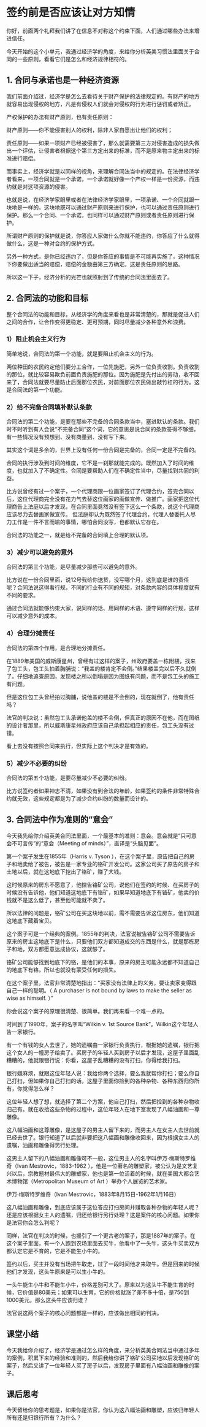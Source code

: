 # 签约前是否应该让对方知情
你好，前面两个礼拜我们讲了在信息不对称这个约束下面，人们通过哪些办法来增进信任。

今天开始的这个小单元，我通过经济学的角度，来给你分析英美习惯法里面关于合同的一些原则，看看它们是怎么和经济规律相符的。

## 1. 合同与承诺也是一种经济资源
我们前面介绍过，经济学是怎么去看待关于财产保护的法律规定的。有财产的地方就容易出现侵权的地方，凡是有侵权人们就会对侵权的行为进行惩罚或者矫正。

产权保护的办法有财产原则，也有责任原则：

财产原则——你不能侵害别人的权利，除非人家自愿出让他们的权利；

责任原则——如果一项财产已经被侵害了，那么就需要第三方对侵害造成的损失做出一个评估，让侵害者根据这个第三方定出来的标准，而不是原来物主定出来的标准进行赔偿。

而事实上，经济学就是以同样的视角，来理解合同法当中的规定的。在法律经济学者看来，一项合同就是一个承诺，一个承诺就好像一个产权一样是一份资源，而违约就是对这项资源的侵害。

也就是说，在经济学家眼里或者在法律经济学家眼里，一项承诺、一个合同就跟一块地是一样的。这块地既可以通过财产原则来进行保护，也可以通过责任原则进行保护。那么一个合同、一个承诺，也同样可以通过财产原则或者责任原则进行保护。

所谓财产原则的保护就是说，你答应人家做什么你就不能违约，你答应了什么就得做什么，这是一种对合约的保护方式。

另外一种方式，是你已经违约了，但是你答应的事情是不可能再实施了，这种情况下你要做出适当的赔偿，赔偿的金额由第三方确定。这是责任原则的思路。

所以这一下子，经济分析的光芒也就照射到了传统的合同法里面去了。

## 2. 合同法的功能和目标
整个合同法的功能和目标，从经济学的角度来看也是非常清楚的，那就是促进人们之间的合作，让合作变得更稳定、更可预期，同时尽量减少各种意外和浪费。    

### 1）阻止机会主义行为

简单地说，合同法的第一个功能，就是要阻止机会主义的行为。

两位种田的农民约定他们要分工合作，一位先施肥，另外一位负责收割。负责收割的那位，就比较容易欺负前面负责施肥的那位。因为施肥是先付出的劳动，收不回来了，合同法就要尽量防止后面那位农民，对前面那位农民做出敲竹杠的行为。这是合同法的第一个功能。

### 2）给不完备合同填补默认条款

合同法的第二个功能，是要在那些不完备的合同条款当中，塞进默认的条款。我们时不时听到有人会说“不完备合同”这个词，它的意思是说合同的条款签得不够细，有一些情况没有预想到、没有商量到、没有写下来。

其实这个词是多余的，世界上没有任何一份合同是完备的，合同一定是不完备的。

合同的执行涉及到时间的维度，它不是一刹那就能完成的。既然加入了时间的维度，也就加入了不确定性。合同是要帮助人们在不确定性当中，尽量找到共同的利益。

比方说曾经有过一个案子，一个代理商跟一位画家签订了代理合约，签完合同以后，这位代理商完全没有花力气去替这位画家的画做宣传、做推广。画家把这位代理商告上法庭以后才发现，在合同里面竟然没有签下这么一个条款，说这个代理商应该尽力去替画家做宣传。
但法庭却认为既然签了代理合约，代理人替委托人尽力工作是一件不言而喻的事情，哪怕合同没写，也都默认它存在。

合同法的功能之一，就是给不完备的合同填上合理的默认项。

### 3）减少可以避免的意外

合同法的第三个功能，是尽量减少那些可以避免的意外。

比方说在一份合同里面，说12号我给你送货，没写哪个月，这到底是谁的责任呢？合同法说这得看行规，不同的行业有不同的规矩，对条款内容的具体程度就有不同的要求。

通过合同法就能够约束大家，说同样的话、用同样的术语、遵守同样的行规，这样可以减少意外的成本。

### 4）合理分摊责任

合同法的第四个作用，是合理地分摊责任。

在1889年美国的威斯康星州，曾经有过这样的案子，州政府要盖一栋附楼，找来了包工头，包工头拍着胸脯说：“我盖的楼肯定不会倒。”结果楼盖完以后不久就倒了。仔细地追查原因，发现楼之所以倒塌是因为图纸有问题，而不是包工头的施工有问题。

但是这位包工头曾经拍过胸脯，说他盖的楼是不会倒的，现在就倒了，他有责任吗？

法官的判决说：虽然包工头承诺他盖的楼不会倒，但真正的原因不在他，而在图纸的设计者那里，所以威斯康星州政府应该自己承担起相应的责任，包工头没有过错。

看上去没有按照合同来执行，但实际上这个判决才是有效的。

### 5）减少不必要的纠纷

合同法的第五个功能，是要尽量减少不必要的纠纷。

比方说签约者如果神志不清，如果没有到合法的年龄，如果签约的条件非常特殊合约就无效，这些规定都是为了减少合约纠纷的数量而设计的。
 
## 3. 合同法中作为准则的“意会”
今天我先给你介绍英美合同法里面，一个最基本的准则：意会。意会就是“只可意会不可言传”的“意会（Meeting of minds）”，直译是“头脑见面”。

第一个案子发生在1855年（Harris v. Tyson ），在这个案子里，原告把自己的房子和地卖给了被告，被告是一家专业的铬矿开发公司。这家公司买了原告的房子和土地以后，就在这地底下挖出了铬矿，赚了大钱。

这时候原来的房东不愿意了，他控告铬矿公司，说他们在签约的时候、在买房子的时候没有告诉他，他们知道这地底下有铬矿，如果早知道地底下有铬矿，他卖的价钱就不是这么低了，甚至他可能就不卖了。

所以法律的问题是，铬矿公司在买这块地以前，需不需要告诉这位房东，他们知道这地底下藏着宝贝。

这个案子可是一个经典的案例。1855年的判决，法官说被告铬矿公司不需要告诉原来的房主这地底下是什么，只要他们双方都知道成交的东西是什么，就是那栋房子和地，双方都愿意达成协议，这就够了。

铬矿公司能够找到地底下的铬，是他们的本事，原来的房主可能永远都不知道自己的地底下有铬，所以也就没有蒙受任何的损失。

在这个案子里，法官非常清楚地指出：“买家没有法律上的义务，要让卖家变得跟自己一样的聪明。（ A purchaser is not bound by laws to make the seller as wise as himself. ）”

你会说这个案子的原理很清楚、很简单。我们再来看一个难一点的。

时间到了1990年，案子的名字叫“Wilkin v. 1st Source Bank”。Wilkin这个年轻人告一家银行。

有一个有钱的女人去世了，她的遗嘱由一家银行负责执行，根据她的遗嘱，银行把这个女人的一幢房子给卖了。买房子的年轻人买到房子以后才发现，这屋子里面乱糟糟的，他就跟银行说：你看，这屋子乱糟糟的没有打扫，你得给我打扫。

银行嫌麻烦，就跟这位年轻人说：我给你两个选择，要么我就帮你打扫；要么你自己打扫，但如果你自己打扫的话，这屋子里面你捡到的各种杂物、各种东西归你所有，你觉得怎么样？

这位年轻人想了想，就选择了第二个方案，他自己打扫，然后把捡到的各种杂物收归己有。就在收拾这些杂物的过程中，这位年轻人在地下室发现了八幅油画和一尊雕像。

这八幅油画和这尊雕像，是这屋子的男主人留下来的，而男主人在女主人去世前就已经去世了。银行知道了以后就非要把这八幅画和雕像收回来，因为根据女主人的遗嘱，油画和雕像得另行处理。

这男主人留下的八幅油画和雕像可不一般，这位男主人的名字叫伊万·梅斯特罗维奇（Ivan Mestrovic，1883-1962 ），他是一位著名的雕塑家，被公认为是文艺复兴以后，宗教题材最伟大的雕塑家，他也是第一位活着的时候，就在美国大都会艺术博物馆（Metropolitan Museum of Art ）举办个人展览的艺术家。
 
伊万·梅斯特罗维奇（Ivan Mestrovic，1883年8月15日-1962年1月16日）

这八幅油画和雕像，到底应该属于这位答应打扫房间并赚取各种杂物的年轻人呢？还是应该根据女主人的遗嘱，归还给银行另行处理？这是案件的核心问题。如果你是法官你会怎么判呢？

同样，法官在判决的时候，也援引了一个更古老的案子，那是1887年的案子。在这个案子里面，有一个人跑到农场里面去买牛，他看中了一头牛，这头牛买卖双方都认定它是不育的，它是不能生小牛的。

签约以后，买主并没有当场把牛取走，过了一段时间他才来取牛。但是回来的时候他们才发现，这头牛原来是可以生小牛的。

一头牛能生小牛和不能生小牛，价格差别可大了。原来以为这头牛不能生育的时候，它价值是80美元；如果可以生育，它的价格就涨了差不多十倍，是750到1000美元。那么这头牛应该归谁？

法官说这两个案子的核心问题都是一样的，应该做出相同的判决。

## 课堂小结
今天我给你介绍了，经济学是通过怎么样的角度，来分析英美合同法当中通过多年的案例，积累下来的经验和准则的，然后我给你讲了铬矿公司买地以后发现铬矿的案子，然后又讲了一位年轻人买了房子以后，发现房子里面有八幅油画和雕像的案子。 
## 课后思考
今天留给你的思考题是，如果你是法官，你认为这八幅油画和雕塑，应该归年轻人所有还是归银行所有？为什么？